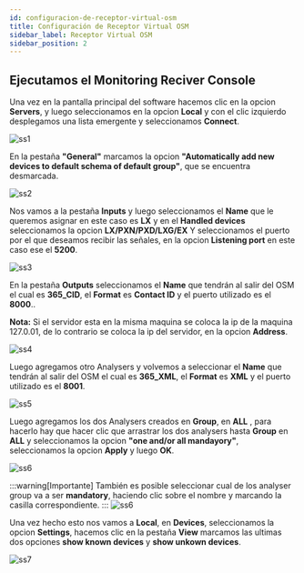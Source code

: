 ```yaml
---
id: configuracion-de-receptor-virtual-osm
title: Configuración de Receptor Virtual OSM
sidebar_label: Receptor Virtual OSM
sidebar_position: 2
---
```


## Ejecutamos el Monitoring Reciver Console

Una vez en la pantalla principal del software hacemos clic en la opcion **Servers**, y luego seleccionamos en la opcion **Local** y con el clic izquierdo desplegamos una lista emergente y seleccionamos **Connect**.

![ss1](./img/osm/365_1.jpg "ss1")

En la pestaña **"General"** marcamos la opcion **"Automatically add new devices to default schema of default group"**, que se encuentra desmarcada.

![ss2](./img/osm/365_2.jpg "ss2")

Nos vamos a la pestaña **Inputs** y luego seleccionamos el **Name** que le queremos asignar en este caso es **LX** y en el **Handled devices** seleccionamos la opcion **LX/PXN/PXD/LXG/EX** Y seleccionamos el puerto por el que deseamos recibir las señales, en la opcion **Listening port** en este caso ese el **5200**.

![ss3](./img/osm/365_3.jpg "ss3")

En la pestaña **Outputs** seleccionamos el **Name** que tendrán al salir del OSM el cual es **365_CID**, el **Format** es **Contact ID** y el puerto utilizado es el **8000**..

**Nota:** Si el servidor esta en la misma maquina se coloca la ip de la maquina 127.0.01, de lo contrario se coloca la ip del servidor, en la opcion **Address**.

![ss4](./img/osm/365_4.jpg "ss4")

Luego agregamos otro Analysers y volvemos a seleccionar el **Name** que tendrán al salir del OSM el cual es **365_XML**, el **Format** es **XML** y el puerto utilizado es el **8001**.

![ss5](./img/osm/365_5.jpg "ss5")

Luego agregamos los dos Analysers creados en **Group**, en **ALL** , para hacerlo hay que hacer clic que arrastrar los dos analysers hasta **Group** en **ALL** y seleccionamos la opcion **"one and/or all mandayory"**, seleccionamos la opcion **Apply** y luego **OK**.

![ss6](./img/osm/365_6.jpg "ss6")

:::warning[Importante]
 También es posible seleccionar cual de los analyser group va a ser **mandatory**, haciendo clic sobre el nombre y marcando la casilla correspondiente.
:::
![ss6](./img/osm/osmmandatory.jpg "ss6")

Una vez hecho esto nos vamos a **Local**, en **Devices**, seleccionamos la opcion **Settings**, hacemos clic en la pestaña **View** marcamos las ultimas dos opciones **show known devices** y **show unkown devices**.

![ss7](./img/osm/365_7.jpg "ss7")
